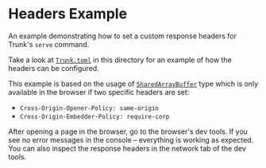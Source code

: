 Headers Example
===========
An example demonstrating how to set a custom response headers for Trunk's `serve` command.

Take a look at [`Trunk.toml`](./Trunk.toml) in this directory for an example of how the headers 
can be configured.

This example is based on the usage of [`SharedArrayBuffer`][link] type which is only available 
in the browser if two specific headers are set:
- `Cross-Origin-Opener-Policy: same-origin`
- `Cross-Origin-Embedder-Policy: require-corp`

After opening a page in the browser, go to the browser's dev tools. If you see no error messages 
in the console – everything is working as expected. You can also inspect the response headers in 
the network tab of the dev tools.

[link]: https://developer.mozilla.org/en-US/docs/Web/JavaScript/Reference/Global_Objects/SharedArrayBuffer
